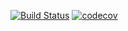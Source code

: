 [![Build Status](https://travis-ci.org/hieven/go-instagram.svg?branch=master)](https://travis-ci.org/hieven/go-instagram)
[![codecov](https://codecov.io/gh/hiEven/go-instagram/branch/master/graph/badge.svg)](https://codecov.io/gh/hiEven/go-instagram)
